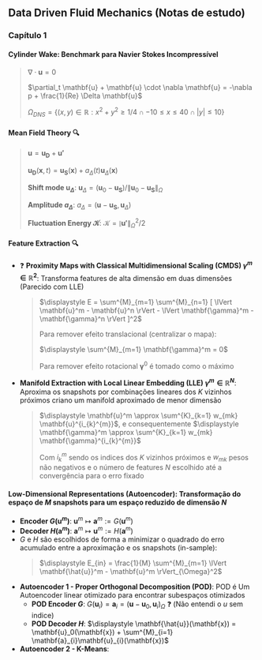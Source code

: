 ## Data Driven Fluid Mechanics (Notas de estudo)

### Capítulo 1
#### Cylinder Wake: Benchmark para Navier Stokes Incompressível


>  $\nabla \cdot \mathbf{u} = 0$
> 
> $\partial_t \mathbf{u} + \mathbf{u} \cdot \nabla \mathbf{u} = -\nabla p + \frac{1}{Re} \Delta \mathbf{u}$
>
> $`\Omega_{DNS} = \{ (x,y) \in \mathbb{R}: x^2 + y^2 \geq 1/4 \cap -10 \leq x \leq 40 \cap |y| \leq 10 \} `$

#### Mean Field Theory 🔍 
  > $\mathbf{u} = \mathbf{u_D} + \mathbf{u'}$
  > 
  > $\mathbf{u_D}(\mathbf{x}, t) = \mathbf{u_S}(\mathbf{x}) + a_{\Delta}(t)\mathbf{u}_{\Delta}(\mathbf{x})$
  > 
  > **Shift mode $\mathbf{u}_{\Delta}$**: 
  > $`\mathbf{u}_{\Delta} = (\mathbf{u}_0 - \mathbf{u_S}) / \lVert \mathbf{u}_0 - \mathbf{u_S} \rVert_{\Omega}`$
  > 
  > **Amplitude  $a_{\Delta}$**: 
  > $a_{\Delta} = (\mathbf{u}-\mathbf{u_S}, \mathbf{u}_{\Delta})$
  > 
  > **Fluctuation Energy $\mathcal{K}$**:
  > $`\mathcal{K} = \lVert \mathbf{u'} \rVert_{\Omega}^{2}/2`$

#### Feature Extraction 🔍
- ❓ **Proximity Maps with Classical Multidimensional Scaling (CMDS) $\gamma^m \in \mathbb{R}^2$**: Transforma features de alta dimensão em duas dimensões (Parecido com LLE)
  > $`\displaystyle E = \sum^{M}_{m=1} \sum^{M}_{n=1} [ \lVert \mathbf{u}^m -  \mathbf{u}^n \rVert - \lVert  \mathbf{\gamma}^m - \mathbf{\gamma}^n \rVert ]^2`$
  >
  > Para remover efeito translacional (centralizar o mapa):
  > 
  > $`\displaystyle \sum^{M}_{m=1} \mathbf{\gamma}^m = 0`$
  > 
  > Para remover efeito rotacional $`\mathbf{\gamma}^0`$ é tomado como o máximo

- **Manifold Extraction with Local Linear Embedding (LLE) $\gamma^m \in \mathbb{R}^N$**: Aproxima os snapshots por combinações lineares dos $K$ vizinhos próximos criano um manifold aproximado de menor dimensão
  > $`\displaystyle \mathbf{u}^m \approx \sum^{K}_{k=1} w_{mk} \mathbf{u}^{i_{k}^{m}}`$, e consequentemente $`\displaystyle \mathbf{\gamma}^m \approx \sum^{K}_{k=1} w_{mk} \mathbf{\gamma}^{i_{k}^{m}}`$
  >
  > Com $i_{k}^{m}$ sendo os indices dos $K$ vizinhos próximos e $w_{mk}$ pesos não negativos e o número de features $N$ escolhido até a convergência para o erro fixado

#### Low-Dimensional Representations (Autoencoder): Transformação do espaço de $M$ snapshots para um espaço reduzido de dimensão $N$
- **Encoder $G(\mathbf{u}^{m})$**: $`\mathbf{u}^{m} \mapsto \mathbf{a}^{m} := G(\mathbf{u}^{m})`$
- **Decoder $H(\mathbf{a}^{m})$**: $`\mathbf{a}^{m} \mapsto \mathbf{u}^{m} := H(\mathbf{a}^{m})`$
- $G$ e $H$ são escolhidos de forma a minimizar o quadrado do erro acumulado entre a aproximação e os snapshots (in-sample):
  > $`\displaystyle E_{in} = \frac{1}{M} \sum^{M}_{m=1} \lVert  \mathbf{\hat{u}}^m - \mathbf{u}^m \rVert_{\Omega}^2`$
- **Autoencoder 1 - Proper Orthogonal Decomposition (POD)**: POD é Um Autoencoder linear otimizado para encontrar subespaços otimizados
  - **POD Encoder $G$**: $`G(\mathbf{u}_{i}) = \mathbf{a}_{i} = (\mathbf{u} - \mathbf{u}_{0}, \mathbf{u}_i)_{\Omega}`$ ❓ (Não entendi o $u$ sem indice)
  - **POD Decoder $H$**: $`\displaystyle  \mathbf{\hat{u}}(\mathbf{x}) = \mathbf{u}_0(\mathbf{x}) + \sum^{M}_{i=1} \mathbf{a}_{i}\mathbf{u}_{i}(\mathbf{x})`$
- **Autoencoder 2 - K-Means**:
